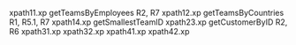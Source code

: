 xpath11.xp getTeamsByEmployees R2, R7
xpath12.xp getTeamsByCountries R1, R5.1, R7
xpath14.xp getSmallestTeamID
xpath23.xp getCustomerByID R2, R6
xpath31.xp
xpath32.xp
xpath41.xp
xpath42.xp